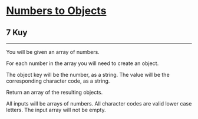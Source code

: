<h1><a href="https://www.codewars.com/kata/57ced2c1c6fdc22123000316">Numbers to Objects</a></h1>
<h2>7 Kuy</h2>
<hr>
<p>You will be given an array of numbers.</p>
<p>For each number in the array you will need to create an object.</p>
<p>The object key will be the number, as a string. The value will be the corresponding character code, as a string.</p>
<p>Return an array of the resulting objects.</p>
<p>All inputs will be arrays of numbers. All character codes are valid lower case letters. The input array will not be empty.</p>